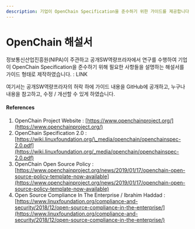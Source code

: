 ```yaml
---
description: 기업이 OpenChain Specification을 준수하기 위한 가이드를 제공합니다.
---
```


# OpenChain 해설서

정보통신산업진흥원\(NIPA\)이 주관하고 공개SW역량프라자에서 연구를 수행하여 기업이 OpenChain Specification을 준수하기 위해 필요한 사항들을 설명하는 해설서를 가이드 형태로 제작하였습니다. : LINK

여기서는 공개SW역량프라자의 허락 하에 가이드 내용을 GitHub에 공개하고, 누구나 내용을 참고하고, 수정 / 개선할 수 있게 하였습니다. 

#### References

1. OpenChain Project Website : [https://www.openchainproject.org/](https://www.openchainproject.org/)
2. OpenChain Specification 2.0 : [https://wiki.linuxfoundation.org/\_media/openchain/openchainspec-2.0.pdf](https://wiki.linuxfoundation.org/_media/openchain/openchainspec-2.0.pdf)
3. OpenChain Open Source Policy : [https://www.openchainproject.org/news/2019/01/17/openchain-open-source-policy-template-now-available](https://www.openchainproject.org/news/2019/01/17/openchain-open-source-policy-template-now-available)
4. Open Source Compliance In The Enterprise / Ibrahim Haddad : [https://www.linuxfoundation.org/compliance-and-security/2018/12/open-source-compliance-in-the-enterprise/](https://www.linuxfoundation.org/compliance-and-security/2018/12/open-source-compliance-in-the-enterprise/)



